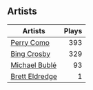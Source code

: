 ## Artists
Artists | Plays 
----- | -----: 
[Perry Como](/artists/perry-como-197) | 393
[Bing Crosby](/artists/bing-crosby-1864) | 329
[Michael Bublé](/artists/michael-buble-58319) | 93
[Brett Eldredge](/artists/brett-eldredge-412447) | 1

